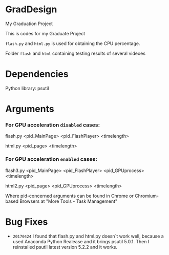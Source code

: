 # GradDesign
My Graduation Project

This is codes for my Graduate Project

`flash.py` and `html.py` is used for obtaining the CPU percentage.

Folder `flash` and `html` containing testing results of several videoes 
# Dependencies
Python library: psutil


# Arguments

### For GPU acceleration `disabled` cases:
flash.py \<pid_MainPage> \<pid_FlashPlayer> \<timelength>

html.py \<pid_page> \<timelength>

### For GPU acceleration `enabled` cases:
flash3.py \<pid_MainPage> \<pid_FlashPlayer> \<pid_GPUprocess> \<timelength>

html2.py \<pid_page> \<pid_GPUprocess> \<timelength>

Where pid-concerned arguments can be found in Chrome or Chromium-based Browsers at \"More Tools - Task Management\"


# Bug Fixes
- `20170424` I found that flash.py and html.py doesn\`t work well, because a used Anaconda Python Realease and it brings psutil 5.0.1. Then I reinstalled psutil latest version 5.2.2 and it works.

